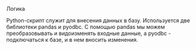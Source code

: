 Логика

Python-скрипт служит для внесения данных в базу. Используется две библиотеки pandas и pyodbc. С помощью pandas мы можем преобразовывать и видоизменять входные данные, а pyodbc - подключаться к базе, и в нем вносить изменения.

